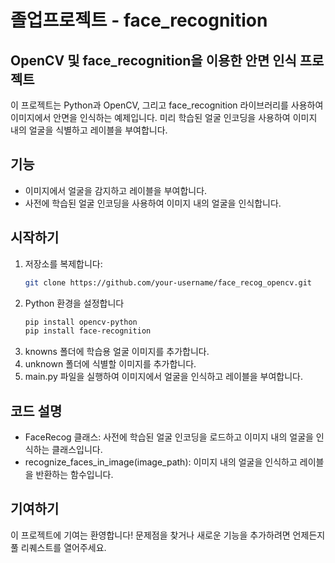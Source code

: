 # 졸업프로젝트 - face_recognition

## OpenCV 및 face_recognition을 이용한 안면 인식 프로젝트

이 프로젝트는 Python과 OpenCV, 그리고 face_recognition 라이브러리를 사용하여 이미지에서 안면을 인식하는 예제입니다. 미리 학습된 얼굴 인코딩을 사용하여 이미지 내의 얼굴을 식별하고 레이블을 부여합니다.

## 기능

- 이미지에서 얼굴을 감지하고 레이블을 부여합니다.
- 사전에 학습된 얼굴 인코딩을 사용하여 이미지 내의 얼굴을 인식합니다.

## 시작하기

1. 저장소를 복제합니다:
   ```bash
   git clone https://github.com/your-username/face_recog_opencv.git
2. Python 환경을 설정합니다
   ```bash
   pip install opencv-python
   pip install face-recognition
3. knowns 폴더에 학습용 얼굴 이미지를 추가합니다.
4. unknown 폴더에 식별할 이미지를 추가합니다.
5. main.py 파일을 실행하여 이미지에서 얼굴을 인식하고 레이블을 부여합니다.

## 코드 설명
- FaceRecog 클래스: 사전에 학습된 얼굴 인코딩을 로드하고 이미지 내의 얼굴을 인식하는 클래스입니다.
- recognize_faces_in_image(image_path): 이미지 내의 얼굴을 인식하고 레이블을 반환하는 함수입니다.

## 기여하기
이 프로젝트에 기여는 환영합니다! 문제점을 찾거나 새로운 기능을 추가하려면 언제든지 풀 리퀘스트를 열어주세요.
